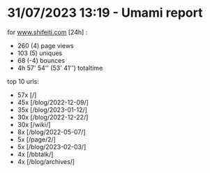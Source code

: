 # 31/07/2023 13:19 - Umami report
for www.shifeiti.com [24h] :

 - 260 (4) page views
 - 103 (5) uniques
 - 68 (-4) bounces
 - 4h 57' 54'' (53' 41'') totaltime


top 10 urls:
 - 57x [/]
 - 45x [/blog/2022-12-09/]
 - 35x [/blog/2023-01-12/]
 - 30x [/blog/2022-12-22/]
 - 30x [/wiki/]
 - 8x [/blog/2022-05-07/]
 - 5x [/page/2/]
 - 5x [/blog/2023-02-03/]
 - 4x [/bbtalk/]
 - 4x [/blog/archives/]


